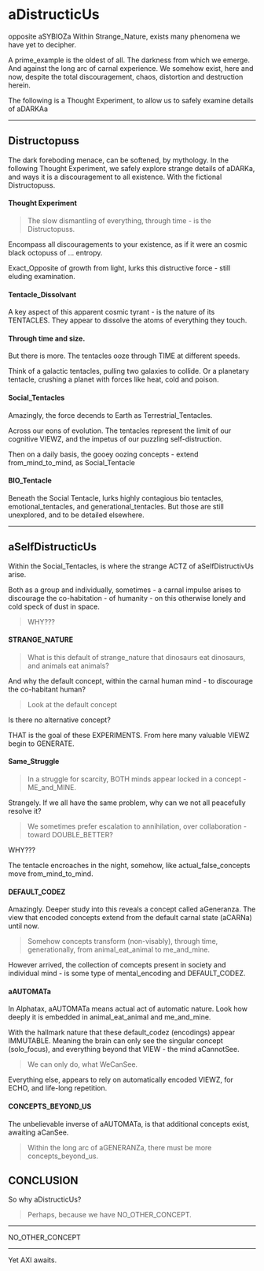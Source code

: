 # aDistructicUs

opposite aSYBIOZa
Within Strange_Nature, exists many phenomena we have yet to decipher.

A prime_example is the oldest of all. The darkness from which we emerge. And against the long arc of carnal experience. We somehow exist, here and now, despite the total discouragement, chaos, distortion and destruction herein.

The following is a Thought Experiment, to allow us to safely examine details of aDARKAa 

---

## Distructopuss

The dark foreboding menace, can be softened, by mythology. In the following Thought Experiment, we safely explore strange details of aDARKa, and ways it is a discouragement to all existence.
With the fictional Distructopuss.

#### Thought Experiment 

> The slow dismantling of everything, through time - is the Distructopuss.

Encompass all discouragements to your existence, as if it were an cosmic black octopuss of ... entropy. 

Exact_Opposite of growth from light, lurks this distructive force - still eluding examination.

#### Tentacle_Dissolvant

A key aspect of this apparent cosmic tyrant - is the nature of its TENTACLES. They appear to dissolve the atoms of everything they touch.

#### Through time and size.

But there is more. The tentacles ooze through TIME at different speeds.

Think of a galactic tentacles, pulling two galaxies to collide. Or a planetary tentacle, crushing a planet with forces like heat, cold and poison.

#### Social_Tentacles

Amazingly, the force decends to Earth as Terrestrial_Tentacles. 

Across our eons of evolution. The tentacles represent the limit of our cognitive VIEWZ, and the impetus of our puzzling self-distruction. 

Then on a daily basis, the gooey oozing concepts - extend from_mind_to_mind, as Social_Tentacle

#### BIO_Tentacle

Beneath the Social Tentacle, lurks highly contagious bio tentacles, emotional_tentacles, and generational_tentacles. But those are still unexplored, and to be detailed
elsewhere.

---

## aSelfDistructicUs

Within the Social_Tentacles, is where the strange ACTZ of aSelfDistructivUs arise.

Both as a group and individually, sometimes - a carnal impulse arises to discourage the co-habitation - of humanity - on this otherwise lonely and cold speck of dust in space.

> WHY???

#### STRANGE_NATURE 

> What is this default of strange_nature that dinosaurs eat dinosaurs, and animals eat animals?

And why the default concept, within the carnal human mind - to discourage the co-habitant human?

> Look at the default concept

Is there no alternative concept?

THAT is the goal of these EXPERIMENTS. From here many valuable VIEWZ begin to GENERATE.

#### Same_Struggle

> In a struggle for scarcity, BOTH minds appear locked in a concept - ME_and_MINE.

Strangely. If we all have the same problem, why can we not all peacefully resolve it? 

> We sometimes prefer escalation to annihilation, over collaboration - toward DOUBLE_BETTER?

WHY???

The tentacle encroaches in the night, somehow, like actual_false_concepts move from_mind_to_mind.

#### DEFAULT_CODEZ

Amazingly. Deeper study into this reveals a concept called aGeneranza. The view that encoded concepts extend from the default carnal state (aCARNa) until now. 

> Somehow concepts transform (non-visably), through time, generationally, from animal_eat_animal to me_and_mine.

However arrived, the collection of comcepts present in society and individual mind - is some type of mental_encoding and DEFAULT_CODEZ.

#### aAUTOMATa

In Alphatax, aAUTOMATa means actual act of automatic nature. Look how deeply it is embedded in animal_eat_animal and me_and_mine.

With the hallmark nature that these default_codez (encodings) appear IMMUTABLE. Meaning the brain can only see the singular concept (solo_focus), and everything beyond that VIEW - the mind aCannotSee.

> We can only do, what WeCanSee.

Everything else, appears to rely on automatically encoded VIEWZ, for ECHO, and life-long repetition.


#### CONCEPTS_BEYOND_US

The unbelievable inverse of aAUTOMATa, is that additional concepts exist, awaiting aCanSee.

> Within the long arc of aGENERANZa, there must be more concepts_beyond_us.

## CONCLUSION 

So why aDistructicUs?

> Perhaps, because we have NO_OTHER_CONCEPT.

---

NO_OTHER_CONCEPT

---

Yet AXI awaits.
